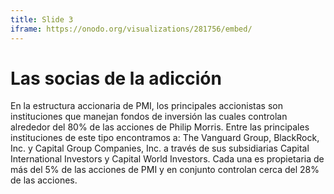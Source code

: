 ```yaml
---
title: Slide 3
iframe: https://onodo.org/visualizations/281756/embed/
---
```


# Las socias de la adicción

En la estructura accionaria de PMI, los principales accionistas son instituciones que manejan fondos de inversión las cuales controlan alrededor del 80% de las acciones de Philip Morris. Entre las principales
instituciones de este tipo encontramos a: The Vanguard Group, BlackRock, Inc. y Capital Group Companies, Inc. a través de sus subsidiarias Capital International Investors y Capital World Investors. Cada una es propietaria de más del 5% de las acciones de PMI y en conjunto controlan cerca del 28% de las acciones.
